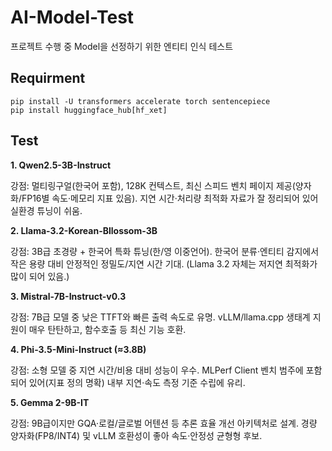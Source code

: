 # AI-Model-Test
프로젝트 수행 중 Model을 선정하기 위한 엔티티 인식 테스트

## Requirment
```
pip install -U transformers accelerate torch sentencepiece
pip install huggingface_hub[hf_xet]
```

## Test
**1. Qwen2.5-3B-Instruct**

강점: 멀티링구얼(한국어 포함), 128K 컨텍스트, 최신 스피드 벤치 페이지 제공(양자화/FP16별 속도·메모리 지표 있음). 지연 시간·처리량 최적화 자료가 잘 정리되어 있어 실환경 튜닝이 쉬움.

**2. Llama-3.2-Korean-Bllossom-3B**

강점: 3B급 초경량 + 한국어 특화 튜닝(한/영 이중언어). 한국어 분류·엔티티 감지에서 작은 용량 대비 안정적인 정밀도/지연 시간 기대. (Llama 3.2 자체는 저지연 최적화가 많이 되어 있음.)

**3. Mistral-7B-Instruct-v0.3**

강점: 7B급 모델 중 낮은 TTFT와 빠른 출력 속도로 유명. vLLM/llama.cpp 생태계 지원이 매우 탄탄하고, 함수호출 등 최신 기능 호환.

**4. Phi-3.5-Mini-Instruct (≈3.8B)**

강점: 소형 모델 중 지연 시간/비용 대비 성능이 우수. MLPerf Client 벤치 범주에 포함되어 있어(지표 정의 명확) 내부 지연·속도 측정 기준 수립에 유리.

**5. Gemma 2-9B-IT**

강점: 9B급이지만 GQA·로컬/글로벌 어텐션 등 추론 효율 개선 아키텍처로 설계. 경량 양자화(FP8/INT4) 및 vLLM 호환성이 좋아 속도·안정성 균형형 후보.
